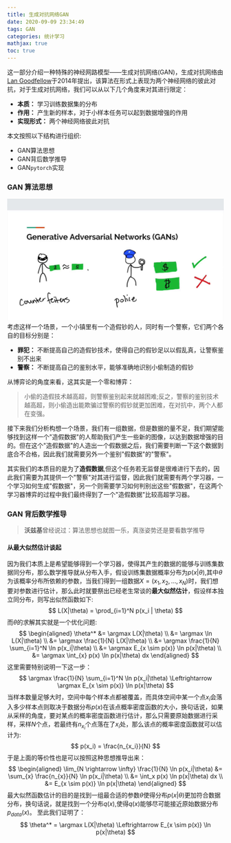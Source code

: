 ```yaml
---
title: 生成对抗网络GAN
date: 2020-09-09 23:34:49
tags: GAN
categories: 统计学习 
mathjax: true
toc: true
---
```

这一部分介绍一种特殊的神经网路模型——生成对抗网络(GAN)，生成对抗网络由[Lan Goodfellow](https://en.wikipedia.org/wiki/Ian_Goodfellow)于2014年提出，该算法在形式上表现为两个神经网络的彼此对抗，对于生成对抗网络，我们可以从以下几个角度来对其进行限定：
- **本质：** 学习训练数据集的分布  
- **作用：** 产生新的样本，对于小样本任务可以起到数据增强的作用 
- **实现形式：** 两个神经网络彼此对抗 
 
本文按照以下结构进行组织:
- GAN算法思想
- GAN背后数学推导  
- GAN`pytorch`实现 
  
<!--more-->

### GAN 算法思想
![GAN](https://raw.githubusercontent.com/xuejy19/xuejy19.github.io/source/Img/GAN.jpg)
考虑这样一个场景，一个小镇里有一个造假钞的人，同时有一个警察，它们两个各自的目标分别是：
- **罪犯：** 不断提高自己的造假钞技术，使得自己的假钞足以以假乱真，让警察鉴别不出来
- **警察：** 不断提高自己的鉴别水平，能够准确地识别小偷制造的假钞

从博弈论的角度来看，这其实是一个零和博弈：
> 小偷的造假技术越高超，则警察鉴别起来就越困难;反之，警察的鉴别技术越高超，则小偷造出能欺骗过警察的假钞就更加困难，在对抗中，两个人都在变强。

接下来我们分析构想一个场景，我们有一组数据，但是数据的量不足，我们期望能够找到这样一个"造假数据"的人帮助我们产生一些新的图像，以达到数据增强的目的。但在这个"造假数据"的人造出一个假数据之后，我们需要判断一下这个数据到底合不合格，因此我们就需要另外一个鉴别"假数据"的"警察"。 

其实我们的本质目的是为了**造假数据**,但这个任务若无监督是很难进行下去的，因此我们需要为其提供一个"警察"对其进行监督，因此我们就需要有两个学习器，一个学习如何生成"假数据"，另一个则需要学习如何判别出这些"假数据"，在这两个学习器博弈的过程中我们最终得到了一个"造假数据"比较高超学习器。

### GAN 背后数学推导 
> **沃兹基**曾经说过：算法思想也就图一乐，真涨姿势还是要看数学推导

#### 从最大似然估计谈起
因为我们本质上是希望能够得到一个学习器，使得其产生的数据的能够与训练集数据同分布，那么数学推导就从分布入手，假设训练集数据概率分布为$p(x|\theta)$,其中$\theta$为该概率分布所依赖的参数，当我们得到一组数据$X = (x_1,x_2,\dots, x_N)$时，我们想要对参数进行估计，那么此时就要祭出已经老生常谈的**最大似然估计**，假设样本独立同分布，则写出似然函数如下:
$$
    L(X|\theta) = \prod_{i=1}^N p(x_i | \theta)
$$
而$\theta$的求解其实就是一个优化问题:
$$
    \begin{aligned}
        \theta^* &= \argmax L(X|\theta) \\
        &= \argmax \ln L(X|\theta) \\  
        &= \argmax \frac{1}{N} L(X|\theta) \\
        &= \argmax \frac{1}{N} \sum_{i=1}^N \ln p(x_i|\theta) \\
        &= \argmax E_{x \sim p(x)} \ln p(x|\theta)  \\
        &= \argmax \int_{x} p(x) \ln p(x|\theta) dx
    \end{aligned}
$$
这里需要特别说明一下这一步：
$$
    \argmax \frac{1}{N} \sum_{i=1}^N \ln p(x_i|\theta) \Leftrightarrow \argmax E_{x \sim p(x)} \ln p(x|\theta)
$$
当样本数量足够大时，空间中每个样本点都被覆盖，而具体空间中某一个点$x_i$会落入多少样本点则取决于数据分布$p(x)$在该点概率密度函数的大小，换句话说，如果从采样的角度，要对某点的概率密度函数进行估计，那么只需要原始数据进行采样，采样$N$个点，若最终有$n_{x_i}$个点落在了$x_i$处，那么该点的概率密度函数就可以估计为:
$$
    p(x_i) = \frac{n_{x_i}}{N}
$$
于是上面的等价性也是可以按照这种思想推导出来：
$$
    \begin{aligned}
        \lim_{N \rightarrow \infty} \frac{1}{N} \ln p(x_i|\theta) &= \sum_{x} \frac{n_{x}}{N} \ln p(x_i|\theta)  \\
        &= \int_x p(x) \ln p(x|\theta)  dx  \\
        &= E_{x \sim p(x)} \ln p(x|\theta)  
    \end{aligned}
$$
最大似然函数估计的目的是找到一组最合适的参数$\theta$使得分布$p(x|\theta)$更加符合数据分布，换句话说，就是找到一个分布$q(x)$,使得$q(x)$能够尽可能接近原始数据分布$p_{data}(x)$。 至此我们证明了：
$$
    \theta^* = \argmax L(X|\theta)  \Leftrightarrow   E_{x \sim p(x)} \ln p(x|\theta)
$$